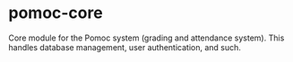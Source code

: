 # pomoc-core
Core module for the Pomoc system (grading and attendance system). This handles database management, user authentication, and such.
